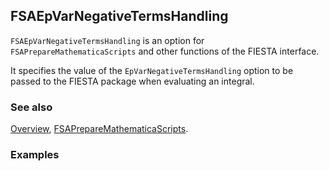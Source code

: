## FSAEpVarNegativeTermsHandling

`FSAEpVarNegativeTermsHandling` is an option for `FSAPrepareMathematicaScripts` and other functions of the FIESTA interface.

It specifies the value of the `EpVarNegativeTermsHandling` option to be passed to the FIESTA package when evaluating an integral.

### See also

[Overview](Extra/FeynHelpers.md), [FSAPrepareMathematicaScripts](FSAPrepareMathematicaScripts.md).

### Examples